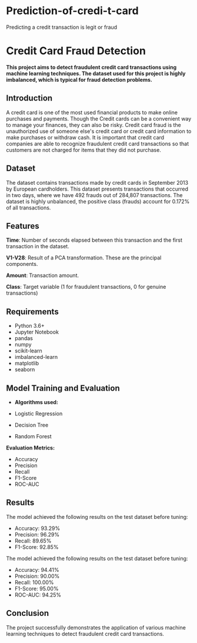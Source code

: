 # Prediction-of-credi-t-card
Predicting a credit transaction is legit or fraud
# **Credit Card Fraud Detection**
**This project aims to detect fraudulent credit card transactions using machine learning techniques. The dataset used for this project is highly imbalanced, which is typical for fraud detection problems.**   

## **Introduction**      

A credit card is one of the most used financial products to make online purchases and payments. Though the Credit cards can be a convenient way to manage your finances, they can also be risky. Credit card fraud is the unauthorized use of someone else's credit card or credit card information to make purchases or withdraw cash.
It is important that credit card companies are able to recognize fraudulent credit card transactions so that customers are not charged for items that they did not purchase. 


## **Dataset**  

The dataset contains transactions made by credit cards in September 2013 by European cardholders. This dataset presents transactions that occurred in two days, where we have 492 frauds out of 284,807 transactions. The dataset is highly unbalanced, the positive class (frauds) account for 0.172% of all transactions.

## **Features**    

**Time**: Number of seconds elapsed between this transaction and the first transaction in the dataset.   

**V1-V28**: Result of a PCA transformation. These are the principal components. 

**Amount**: Transaction amount.

**Class**: Target variable (1 for fraudulent transactions, 0 for genuine transactions)    

## **Requirements**    

* Python 3.6+    
* Jupyter Notebook       
* pandas    
* numpy   
* scikit-learn    
* imbalanced-learn   
* matplotlib   
* seaborn   

## Model Training and Evaluation    
* **Algorithms used:**     

* Logistic Regression   
* Decision Tree    
* Random Forest    

**Evaluation Metrics:**

* Accuracy     
* Precision    
* Recall    
* F1-Score    
* ROC-AUC
## **Results**    
The model achieved the following results on the test dataset before tuning:    

* Accuracy: 93.29%   
* Precision: 96.29%      
* Recall: 89.65%     
* F1-Score: 92.85%
    
The model achieved the following results on the test dataset before tuning:

* Accuracy: 94.41%     
* Precision: 90.00%    
* Recall: 100.00%     
* F1-Score: 95.00%
* ROC-AUC: 94.25%

## **Conclusion**     

The project successfully demonstrates the application of various machine learning techniques to detect fraudulent credit card transactions.







